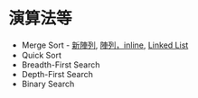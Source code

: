 # 演算法等

- Merge Sort - [新陣列](https://github.com/vc7/algorithm_datas_tructure_leetcode/blob/master/algorithm/merge_sort.md), [陣列，inline](https://github.com/vc7/algorithm_datas_tructure_leetcode/blob/master/algorithm/merge_sort_inplace.md), [Linked List](https://github.com/vc7/algorithm_datas_tructure_leetcode/blob/master/algorithm/merge_sort_linked_list.md)
- Quick Sort
- Breadth-First Search
- Depth-First Search
- Binary Search
